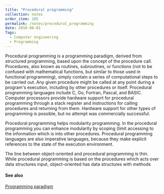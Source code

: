 ```yaml
---
title: "Procedural programming"
collection: notes
order_item: 105
permalink: /notes/procedural_programming
date: 2016-06-01
Tags:
  - Computer engineering
  - Programming
---
```


Procedural programming is a programming paradigm, derived from structured programming, based upon the concept of the procedure call. Procedures, also known as routines, subroutines, or functions (not to be confused with mathematical functions, but similar to those used in functional programming), simply contain a series of computational steps to be carried out. Any given procedure might be called at any point during a program's execution, including by other procedures or itself. Procedural programming languages include C, Go, Fortran, Pascal, and BASIC.
Computer processors provide hardware support for procedural programming through a stack register and instructions for calling procedures and returning from them. Hardware support for other types of programming is possible, but no attempt was commercially successful.

Procedural programming helps modularity programming. In the procedural programming you can enhance modularity by scoping (limit accessing to the information which is into other procedures.
Procedural programming languages are also imperative languages, because they make explicit references to the state of the execution environment.

The line between object-oriented and procedural programming is thin. While procedural programming is based on the procedures which acts over data structures input, object-oriented has data structures with methods


#### See also
[Programming paradigm](/notes/programming_paradigm)








